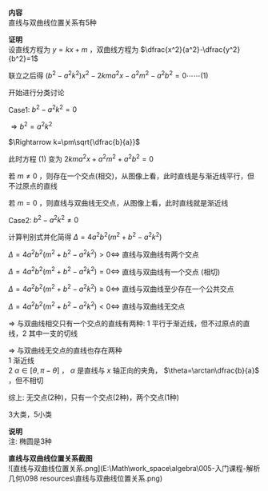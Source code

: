 **内容**  
直线与双曲线位置关系有5种  
  
**证明**  
设直线方程为 $y=kx+m$ ，双曲线方程为 $\dfrac{x^2}{a^2}-\dfrac{y^2}{b^2}=1$  
  
联立之后得 $(b^2-a^2k^2)x^2-2kma^2x-a^2m^2-a^2b^2=0\cdots\cdots(1)$  
  
开始进行分类讨论  
  
Case1: $b^2-a^2k^2=0$  
  
$\Rightarrow b^2=a^2k^2$  
  
$\Rightarrow k=\pm\sqrt{\dfrac{b}{a}}$  
  
此时方程 $(1)$ 变为 $2kma^2x+a^2m^2+a^2b^2=0$  
  
若 $m\neq0$ ，则存在一个交点(相交)，从图像上看，此时直线是与渐近线平行，但不过原点的直线  
  
若 $m=0$ ，则直线与双曲线无交点，从图像上看，此时直线就是渐近线  
  
Case2: $b^2-a^2k^2\neq0$  
  
计算判别式并化简得 $\Delta=4a^2b^2(m^2+b^2-a^2k^2)$  
  
$\Delta=4a^2b^2(m^2+b^2-a^2k^2)>0\Leftrightarrow$ 直线与双曲线有两个交点  
  
$\Delta=4a^2b^2(m^2+b^2-a^2k^2)=0\Leftrightarrow$ 直线与双曲线有一个交点 (相切)  
  
$\Delta=4a^2b^2(m^2+b^2-a^2k^2)\geq0\Leftrightarrow$ 直线与双曲线至少存在一个公共交点  
  
$\Delta=4a^2b^2(m^2+b^2-a^2k^2)<0\Leftrightarrow$ 直线与双曲线无交点  
  
  
$\Rightarrow$ 与双曲线相交只有一个交点的直线有两种: 1 平行于渐近线，但不过原点的直线，2 其中一支的切线  
  
$\Rightarrow$ 与双曲线无交点的直线也存在两种  
1 渐近线  
2 $\alpha\in[\theta,\pi-\theta]$ ， $\alpha$ 是直线与 $x$ 轴正向的夹角， $\theta=\arctan\dfrac{b}{a}$ ，但不相切  
  
综上: 无交点(2种)，只有一个交点(2种)，两个交点(1种)  
  
3大类，5小类  
  
**说明**  
注: 椭圆是3种  
  
**直线与双曲线位置关系截图**  
![直线与双曲线位置关系.png](E:\Math\work_space\algebra\005-入门课程-解析几何\098 resources\直线与双曲线位置关系.png)  
